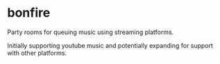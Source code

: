 # bonfire

Party rooms for queuing music using streaming platforms.

Initially supporting youtube music and potentially expanding for support with other platforms.
